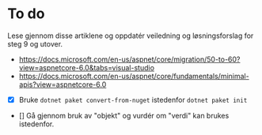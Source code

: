 # To do

Lese gjennom disse artiklene og oppdatér veiledning og løsningsforslag for steg 9 og utover.

- <https://docs.microsoft.com/en-us/aspnet/core/migration/50-to-60?view=aspnetcore-6.0&tabs=visual-studio>
- <https://docs.microsoft.com/en-us/aspnet/core/fundamentals/minimal-apis?view=aspnetcore-6.0>
- [X] Bruke `dotnet paket convert-from-nuget` istedenfor `dotnet paket init`
- [] Gå gjennom bruk av "objekt" og vurdér om "verdi" kan brukes istedenfor.